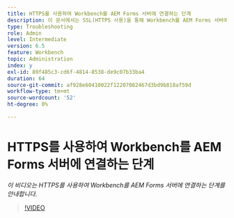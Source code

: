 ```yaml
---
title: HTTPS를 사용하여 Workbench를 AEM Forms 서버에 연결하는 단계
description: 이 문서에서는 SSL(HTTPS 사용)을 통해 Workbench를 AEM Forms 서버에 연결하는 단계에 대해 설명합니다
type: Troubleshooting
role: Admin
level: Intermediate
version: 6.5
feature: Workbench
topic: Administration
index: y
exl-id: 89f485c3-cd6f-4814-8538-de9c07b33ba4
duration: 64
source-git-commit: af928e60410022f12207082467d3bd9b818af59d
workflow-type: tm+mt
source-wordcount: '52'
ht-degree: 0%

---
```


# HTTPS를 사용하여 Workbench를 AEM Forms 서버에 연결하는 단계

*이 비디오는 HTTPS를 사용하여 Workbench를 AEM Forms 서버에 연결하는 단계를 안내합니다.*

>[!VIDEO](https://video.tv.adobe.com/v/335482?quality=12&learn=on)
